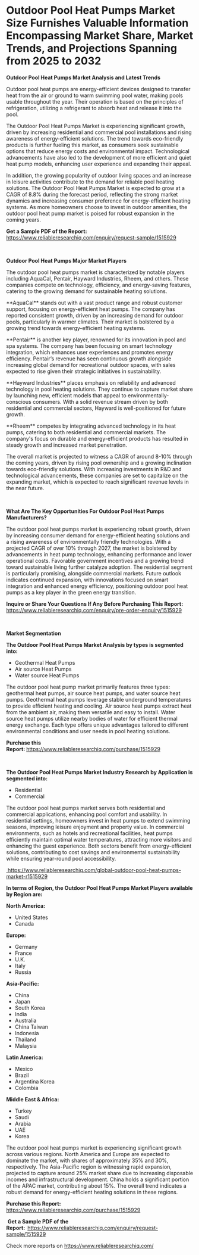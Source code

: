 <p><h1>Outdoor Pool Heat Pumps Market Size Furnishes Valuable Information Encompassing Market Share, Market Trends, and Projections Spanning from 2025 to 2032</h1></p><p><strong>Outdoor Pool Heat Pumps Market Analysis and Latest Trends</strong></p>
<p><p>Outdoor pool heat pumps are energy-efficient devices designed to transfer heat from the air or ground to warm swimming pool water, making pools usable throughout the year. Their operation is based on the principles of refrigeration, utilizing a refrigerant to absorb heat and release it into the pool.</p><p>The Outdoor Pool Heat Pumps Market is experiencing significant growth, driven by increasing residential and commercial pool installations and rising awareness of energy-efficient solutions. The trend towards eco-friendly products is further fueling this market, as consumers seek sustainable options that reduce energy costs and environmental impact. Technological advancements have also led to the development of more efficient and quiet heat pump models, enhancing user experience and expanding their appeal.</p><p>In addition, the growing popularity of outdoor living spaces and an increase in leisure activities contribute to the demand for reliable pool heating solutions. The Outdoor Pool Heat Pumps Market is expected to grow at a CAGR of 8.8% during the forecast period, reflecting the strong market dynamics and increasing consumer preference for energy-efficient heating systems. As more homeowners choose to invest in outdoor amenities, the outdoor pool heat pump market is poised for robust expansion in the coming years.</p></p>
<p><strong>Get a Sample PDF of the Report:&nbsp;</strong> <a href="https://www.reliableresearchiq.com/enquiry/request-sample/1515929?utm_campaign=2265&utm_medium=2&utm_source=Github&utm_content=ia&utm_term=29032025&utm_id=outdoor-pool-heat-pumps">https://www.reliableresearchiq.com/enquiry/request-sample/1515929</a></p>
<p>&nbsp;</p>
<p><strong>Outdoor Pool Heat Pumps Major Market Players</strong></p>
<p><p>The outdoor pool heat pumps market is characterized by notable players including AquaCal, Pentair, Hayward Industries, Rheem, and others. These companies compete on technology, efficiency, and energy-saving features, catering to the growing demand for sustainable heating solutions.</p><p>**AquaCal** stands out with a vast product range and robust customer support, focusing on energy-efficient heat pumps. The company has reported consistent growth, driven by an increasing demand for outdoor pools, particularly in warmer climates. Their market is bolstered by a growing trend towards energy-efficient heating systems.</p><p>**Pentair** is another key player, renowned for its innovation in pool and spa systems. The company has been focusing on smart technology integration, which enhances user experiences and promotes energy efficiency. Pentair’s revenue has seen continuous growth alongside increasing global demand for recreational outdoor spaces, with sales expected to rise given their strategic initiatives in sustainability.</p><p>**Hayward Industries** places emphasis on reliability and advanced technology in pool heating solutions. They continue to capture market share by launching new, efficient models that appeal to environmentally-conscious consumers. With a solid revenue stream driven by both residential and commercial sectors, Hayward is well-positioned for future growth.</p><p>**Rheem** competes by integrating advanced technology in its heat pumps, catering to both residential and commercial markets. The company's focus on durable and energy-efficient products has resulted in steady growth and increased market penetration.</p><p>The overall market is projected to witness a CAGR of around 8-10% through the coming years, driven by rising pool ownership and a growing inclination towards eco-friendly solutions. With increasing investments in R&D and technological advancements, these companies are set to capitalize on the expanding market, which is expected to reach significant revenue levels in the near future.</p></p>
<p>&nbsp;</p>
<p><strong>What Are The Key Opportunities For Outdoor Pool Heat Pumps Manufacturers?</strong></p>
<p><p>The outdoor pool heat pumps market is experiencing robust growth, driven by increasing consumer demand for energy-efficient heating solutions and a rising awareness of environmentally friendly technologies. With a projected CAGR of over 10% through 2027, the market is bolstered by advancements in heat pump technology, enhancing performance and lower operational costs. Favorable government incentives and a growing trend toward sustainable living further catalyze adoption. The residential segment is particularly promising, alongside commercial markets. Future outlook indicates continued expansion, with innovations focused on smart integration and enhanced energy efficiency, positioning outdoor pool heat pumps as a key player in the green energy transition.</p></p>
<p><strong>Inquire or Share Your Questions If Any Before Purchasing This Report:</strong> <a href="https://www.reliableresearchiq.com/enquiry/pre-order-enquiry/1515929?utm_campaign=2265&utm_medium=2&utm_source=Github&utm_content=ia&utm_term=29032025&utm_id=outdoor-pool-heat-pumps">https://www.reliableresearchiq.com/enquiry/pre-order-enquiry/1515929</a></p>
<p>&nbsp;</p>
<p><strong>Market Segmentation</strong></p>
<p><strong>The Outdoor Pool Heat Pumps Market Analysis by types is segmented into:</strong></p>
<p><ul><li>Geothermal Heat Pumps</li><li>Air source Heat Pumps</li><li>Water source Heat Pumps</li></ul></p>
<p><p>The outdoor pool heat pump market primarily features three types: geothermal heat pumps, air source heat pumps, and water source heat pumps. Geothermal heat pumps leverage stable underground temperatures to provide efficient heating and cooling. Air source heat pumps extract heat from the ambient air, making them versatile and easy to install. Water source heat pumps utilize nearby bodies of water for efficient thermal energy exchange. Each type offers unique advantages tailored to different environmental conditions and user needs in pool heating solutions.</p></p>
<p><strong>Purchase this Report:&nbsp;</strong><a href="https://www.reliableresearchiq.com/purchase/1515929?utm_campaign=2265&utm_medium=2&utm_source=Github&utm_content=ia&utm_term=29032025&utm_id=outdoor-pool-heat-pumps">https://www.reliableresearchiq.com/purchase/1515929</a></p>
<p>&nbsp;</p>
<p><strong>The Outdoor Pool Heat Pumps Market Industry Research by Application is segmented into:</strong></p>
<p><ul><li>Residential</li><li>Commercial</li></ul></p>
<p><p>The outdoor pool heat pumps market serves both residential and commercial applications, enhancing pool comfort and usability. In residential settings, homeowners invest in heat pumps to extend swimming seasons, improving leisure enjoyment and property value. In commercial environments, such as hotels and recreational facilities, heat pumps efficiently maintain optimal water temperatures, attracting more visitors and enhancing the guest experience. Both sectors benefit from energy-efficient solutions, contributing to cost savings and environmental sustainability while ensuring year-round pool accessibility.</p></p>
<p><a href="https://www.reliableresearchiq.com/global-outdoor-pool-heat-pumps-market-r1515929?utm_campaign=2265&utm_medium=2&utm_source=Github&utm_content=ia&utm_term=29032025&utm_id=outdoor-pool-heat-pumps">&nbsp;https://www.reliableresearchiq.com/global-outdoor-pool-heat-pumps-market-r1515929</a></p>
<p><strong>In terms of Region, the Outdoor Pool Heat Pumps Market Players available by Region are:</strong></p>
<p>
    <p> <strong> North America: </strong>
        <ul>
            <li>United States</li>
            <li>Canada</li>
        </ul>
        </p> 
    <p> <strong> Europe: </strong>
        <ul>
            <li>Germany</li>
            <li>France</li>
            <li>U.K.</li>
            <li>Italy</li>
            <li>Russia</li>
        </ul>
        </p> 
    <p> <strong> Asia-Pacific: </strong>
        <ul>
            <li>China</li>
            <li>Japan</li>
            <li>South Korea</li>
            <li>India</li>
            <li>Australia</li>
            <li>China Taiwan</li>
            <li>Indonesia</li>
            <li>Thailand</li>
            <li>Malaysia</li>
        </ul>
        </p> 
    <p> <strong> Latin America: </strong>
        <ul>
            <li>Mexico</li>
            <li>Brazil</li>
            <li>Argentina Korea</li>
            <li>Colombia</li>
        </ul>
        </p> 
    <p> <strong> Middle East & Africa: </strong>
        <ul>
            <li>Turkey</li>
            <li>Saudi</li>
            <li>Arabia</li>
            <li>UAE</li>
            <li>Korea</li>
        </ul>
    </p>
    </p>
<p><p>The outdoor pool heat pumps market is experiencing significant growth across various regions. North America and Europe are expected to dominate the market, with shares of approximately 35% and 30%, respectively. The Asia-Pacific region is witnessing rapid expansion, projected to capture around 25% market share due to increasing disposable incomes and infrastructural development. China holds a significant portion of the APAC market, contributing about 15%. The overall trend indicates a robust demand for energy-efficient heating solutions in these regions.</p></p>
<p><strong>Purchase this Report: </strong><a href="https://www.reliableresearchiq.com/purchase/1515929?utm_campaign=2265&utm_medium=2&utm_source=Github&utm_content=ia&utm_term=29032025&utm_id=outdoor-pool-heat-pumps">https://www.reliableresearchiq.com/purchase/1515929</a></p>
<p>&nbsp;<strong>Get a Sample PDF of the Report:&nbsp;&nbsp;</strong><a href="https://www.reliableresearchiq.com/enquiry/request-sample/1515929?utm_campaign=2265&utm_medium=2&utm_source=Github&utm_content=ia&utm_term=29032025&utm_id=outdoor-pool-heat-pumps">https://www.reliableresearchiq.com/enquiry/request-sample/1515929</a></p>
<p><strong></strong></p>
<p>Check more reports on <a href="https://www.reliableresearchiq.com/?utm_campaign=2265&utm_medium=2&utm_source=Github&utm_content=ia&utm_term=29032025&utm_id=outdoor-pool-heat-pumps">https://www.reliableresearchiq.com/</a></p>
